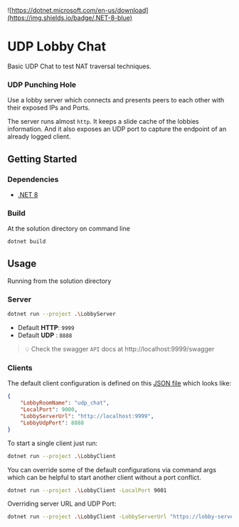 ﻿![https://dotnet.microsoft.com/en-us/download](https://img.shields.io/badge/.NET-8-blue)

# UDP Lobby Chat

Basic UDP Chat to test NAT traversal techniques.

### UDP Punching Hole

Use a lobby server which connects and presents peers to each other with their exposed IPs and Ports.

The server runs almost `http`. It keeps a slide cache of the lobbies information. And it also exposes an UDP port to
capture the endpoint of an already logged client.

## Getting Started

### Dependencies

* [.NET 8](https://dotnet.microsoft.com/en-us/download)

### Build

At the solution directory on command line

```sh
dotnet build
```

## Usage

Running from the solution directory

### Server

```bash
dotnet run --project .\LobbyServer
```

- Default **HTTP**: `9999`
- Default **UDP** : `8888`

> 💡 Check the swagger `API` docs at http://localhost:9999/swagger

### Clients

The default client configuration is defined on this [JSON file](/LobbyClient/appsettings.json) which looks like:

```json
{
    "LobbyRoomName": "udp_chat",
    "LocalPort": 9000,
    "LobbyServerUrl": "http://localhost:9999",
    "LobbyUdpPort": 8888
}
```

To start a single client just run:

```sh
dotnet run --project .\LobbyClient
```

You can override some of the default configurations via command args which can be helpful to start another client
without a port conflict.

```sh
dotnet run --project .\LobbyClient -LocalPort 9001
```

Overriding server URL and UDP Port:

```bash
dotnet run --project .\LobbyClient -LobbyServerUrl "https://lobby-server.fly.dev" -LobbyUdpPort 8888
```

